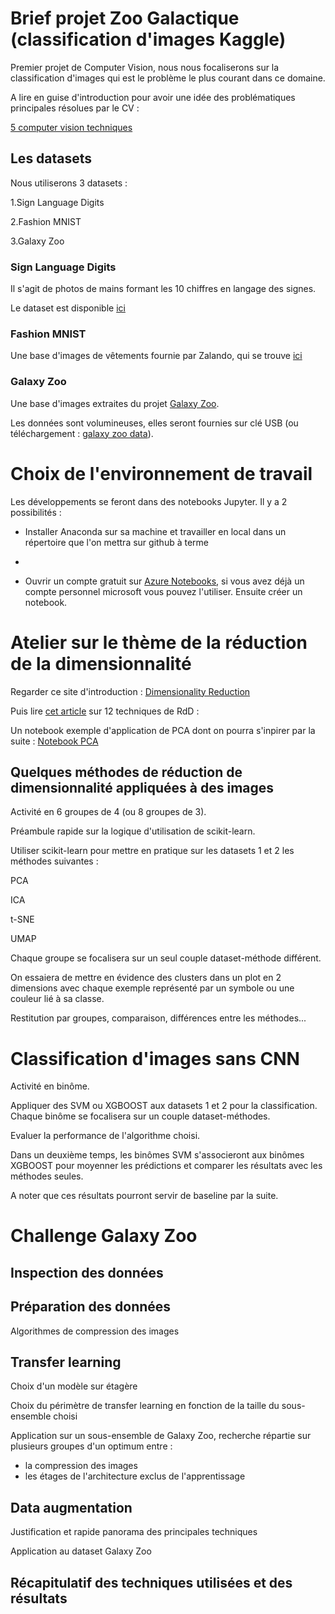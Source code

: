 # Brief projet Zoo Galactique (classification d'images Kaggle)


Premier projet de Computer Vision, nous nous focaliserons sur la classification d'images qui est le problème le plus courant dans ce domaine.

A lire en guise d'introduction pour avoir une idée des problématiques principales résolues par le CV :

[5 computer vision techniques](https://heartbeat.fritz.ai/the-5-computer-vision-techniques-that-will-change-how-you-see-the-world-1ee19334354b)

## Les datasets

Nous utiliserons 3 datasets :

1.Sign Language Digits

2.Fashion MNIST

3.Galaxy Zoo

### Sign Language Digits

Il s'agit de photos de mains formant les 10 chiffres en langage des signes.

Le dataset est disponible [ici](https://www.kaggle.com/hamishdickson/preprocessing-images-with-dimensionality-reduction/data)

### Fashion MNIST

Une base d'images de vêtements fournie par Zalando, qui se trouve [ici](https://www.kaggle.com/zalando-research/fashionmnist)

### Galaxy Zoo

Une base d'images extraites du projet [Galaxy Zoo](https://www.zooniverse.org/projects/zookeeper/galaxy-zoo/).

Les données sont volumineuses, elles seront fournies sur clé USB (ou téléchargement :
[galaxy zoo data](https://www.kaggle.com/c/galaxy-zoo-the-galaxy-challenge/data)).


# 

# Choix de l'environnement de travail

Les développements se feront dans des notebooks Jupyter. Il y a 2 possibilités :

- Installer Anaconda sur sa machine et travailler en local dans un répertoire que l'on mettra sur github à terme
-

- Ouvrir un compte gratuit sur [Azure Notebooks](https://notebooks.azure.com/), si vous avez déjà un compte personnel microsoft vous pouvez l'utiliser. Ensuite créer un notebook.

# Atelier sur le thème de la réduction de la dimensionnalité

Regarder ce site d'introduction : [Dimensionality Reduction](https://idyll.pub/post/dimensionality-reduction-293e465c2a3443e8941b016d/)

Puis lire [cet article](https://www.analyticsvidhya.com/blog/2018/08/dimensionality-reduction-techniques-python/)
 sur 12 techniques de RdD :

Un notebook exemple d'application de PCA dont on pourra s'inpirer par la suite : [Notebook PCA](https://www.kaggle.com/hamishdickson/preprocessing-images-with-dimensionality-reduction)

## Quelques méthodes de réduction de dimensionnalité appliquées à des images

Activité en 6 groupes de 4 (ou 8 groupes de 3).

Préambule rapide sur la logique d'utilisation de scikit-learn.

Utiliser scikit-learn pour mettre en pratique sur les datasets 1 et 2 les méthodes suivantes :

PCA

ICA

t-SNE

UMAP

Chaque groupe se focalisera sur un seul couple dataset-méthode différent.

On essaiera de mettre en évidence des clusters dans un plot en 2 dimensions avec chaque exemple représenté par un symbole ou une couleur lié à sa classe.

Restitution par groupes, comparaison, différences entre les méthodes...

# Classification d'images sans CNN

Activité en binôme.

Appliquer des SVM ou XGBOOST aux datasets 1 et 2 pour la classification. Chaque binôme se focalisera sur un couple dataset-méthodes.

Evaluer la performance de l'algorithme choisi.

Dans un deuxième temps, les binômes SVM s'associeront aux binômes XGBOOST pour moyenner les prédictions et comparer les résultats avec les méthodes seules.

A noter que ces résultats pourront servir de baseline par la suite.


# Challenge Galaxy Zoo

## Inspection des données


## Préparation des données

Algorithmes de compression des images

## Transfer learning

Choix d'un modèle sur étagère

Choix du périmètre de transfer learning en fonction de la taille du sous-ensemble choisi

Application sur un sous-ensemble de Galaxy Zoo, recherche répartie sur plusieurs groupes d'un optimum entre :

* la compression des images
* les étages de l'architecture exclus de l'apprentissage

## Data augmentation

Justification et rapide panorama des principales techniques

Application au dataset Galaxy Zoo

## Récapitulatif des techniques utilisées et des résultats
